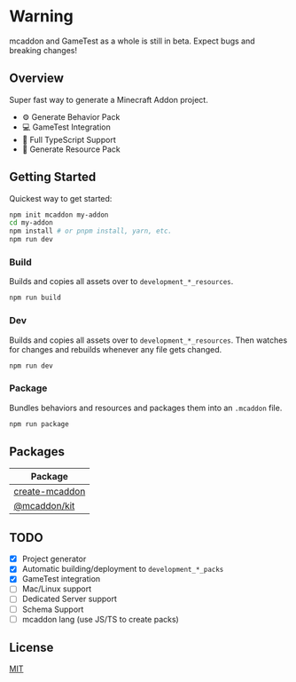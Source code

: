 # Warning

mcaddon and GameTest as a whole is still in beta. Expect bugs and breaking changes!

## Overview

Super fast way to generate a Minecraft Addon project.

- ⚙ Generate Behavior Pack
- 💻 GameTest Integration
- 🔑 Full TypeScript Support
- 🎨 Generate Resource Pack

## Getting Started

Quickest way to get started:

```bash
npm init mcaddon my-addon
cd my-addon
npm install # or pnpm install, yarn, etc.
npm run dev
```

### Build

Builds and copies all assets over to `development_*_resources`.

```bash
npm run build
```

### Dev

Builds and copies all assets over to `development_*_resources`. Then watches for changes and rebuilds whenever any file gets changed.

```bash
npm run dev
```


### Package

Bundles behaviors and resources and packages them into an `.mcaddon` file.


```bash
npm run package
```

## Packages

| Package                           |
| --------------------------------- |
| [create-mcaddon](packages/create) |
| [@mcaddon/kit](packages/kit)      |

## TODO

- [x] Project generator
- [x] Automatic building/deployment to `development_*_packs`
- [x] GameTest integration
- [ ] Mac/Linux support
- [ ] Dedicated Server support
- [ ] Schema Support
- [ ] mcaddon lang (use JS/TS to create packs)

## License

[MIT](LICENSE)
